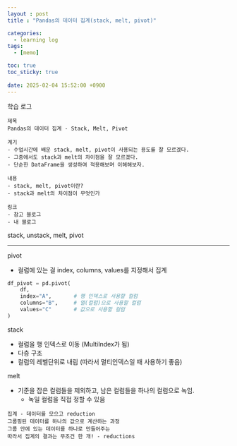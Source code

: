```yaml
---
layout : post
title : "Pandas의 데이터 집계(stack, melt, pivot)"

categories:
  - learning log
tags:
  - [memo]

toc: true
toc_sticky: true
 
date: 2025-02-04 15:52:00 +0900
---
```


학습 로그
```
제목 
Pandas의 데이터 집계 - Stack, Melt, Pivot

계기
- 수업시간에 배운 stack, melt, pivot이 사용되는 용도를 잘 모르겠다.
- 그중에서도 stack과 melt의 차이점을 잘 모르겠다.
- 단순한 DataFrame을 생성하여 적용해보며 이해해보자.

내용
- stack, melt, pivot이란?
- stack과 melt의 차이점이 무엇인가

링크
- 참고 블로그
- 내 블로그 

```
stack, unstack, melt, pivot
***
pivot
   
- 컬럼에 있는 걸 index, columns, values를 지정해서 집계
```python
df_pivot = pd.pivot(
    df,
    index="A",       # 행 인덱스로 사용할 컬럼
    columns="B",     # 열(컬럼)으로 사용할 컬럼
    values="C"       # 값으로 사용할 컬럼
)

```

stack
- 컬럼을 행 인덱스로 이동 (MultiIndex가 됨)
- 다층 구조
- 컬럼의 레벨단위로 내림 (따라서 멀티인덱스일 때 사용하기 좋음)

melt
- 기준을 잡은 컬럼들을 제외하고, 남은 컬럼들을 하나의 컬럼으로 녹임.
  - 녹일 컬럼을 직접 정할 수 있음


```
집계 - 데이터를 모으고 reduction 
그룹핑된 데이터를 하나의 값으로 계산하는 과정 
그룹 안에 있는 데이터를 하나로 만들어주는
따라서 집계의 결과는 무조건 한 개! - reductions
```
